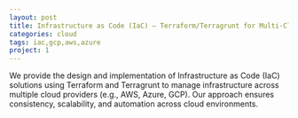 ```yaml
---
layout: post
title: Infrastructure as Code (IaC) – Terraform/Terragrunt for Multi-Cloud Environments
categories: cloud
tags: iac,gcp,aws,azure
project: 1
---
```


<!--more-->

We provide the design and implementation of Infrastructure as Code (IaC) solutions using Terraform and Terragrunt to manage infrastructure across multiple cloud providers (e.g., AWS, Azure, GCP). Our approach ensures consistency, scalability, and automation across cloud environments.